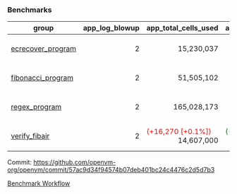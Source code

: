 ### Benchmarks
| group | app_log_blowup | app_total_cells_used | app_total_cycles | app_total_proof_time_ms | leaf_log_blowup | leaf_total_cells_used | leaf_total_cycles | leaf_total_proof_time_ms | max_segment_length | instance | alloc |
|---|---|---|---|---|---|---|---|---|---|---|---|
| [ ecrecover_program ](https://github.com/openvm-org/openvm/blob/benchmark-results/benchmarks-pr/1142/individual/ecrecover-57ac9d34f94574b07deb401bc24c4476c2d5d7b3.md) | <div style='text-align: right'> 2 </div>  | <div style='text-align: right'> 15,230,037 </div>  | <div style='text-align: right'> 580,032 </div>  | <span style='color: green'>(-4.0 [-0.2%])</span><div style='text-align: right'> 2,360.0 </div>  | <div style='text-align: right'> - </div>  | <div style='text-align: right'> - </div>  | <div style='text-align: right'> - </div>  | <div style='text-align: right'> - </div>  | 1048476 | 64cpu-linux-arm64 | mimalloc |
| [ fibonacci_program ](https://github.com/openvm-org/openvm/blob/benchmark-results/benchmarks-pr/1142/individual/fibonacci-57ac9d34f94574b07deb401bc24c4476c2d5d7b3.md) | <div style='text-align: right'> 2 </div>  | <div style='text-align: right'> 51,505,102 </div>  | <div style='text-align: right'> 3,000,274 </div>  | <span style='color: green'>(-32.0 [-0.6%])</span><div style='text-align: right'> 5,431.0 </div>  | <div style='text-align: right'> - </div>  | <div style='text-align: right'> - </div>  | <div style='text-align: right'> - </div>  | <div style='text-align: right'> - </div>  | 1048476 | 64cpu-linux-arm64 | mimalloc |
| [ regex_program ](https://github.com/openvm-org/openvm/blob/benchmark-results/benchmarks-pr/1142/individual/regex-57ac9d34f94574b07deb401bc24c4476c2d5d7b3.md) | <div style='text-align: right'> 2 </div>  | <div style='text-align: right'> 165,028,173 </div>  | <div style='text-align: right'> 8,381,808 </div>  | <span style='color: green'>(-219.0 [-1.4%])</span><div style='text-align: right'> 15,790.0 </div>  | <div style='text-align: right'> - </div>  | <div style='text-align: right'> - </div>  | <div style='text-align: right'> - </div>  | <div style='text-align: right'> - </div>  | 1048476 | 64cpu-linux-arm64 | mimalloc |
| [ verify_fibair ](https://github.com/openvm-org/openvm/blob/benchmark-results/benchmarks-pr/1142/individual/verify_fibair-57ac9d34f94574b07deb401bc24c4476c2d5d7b3.md) | <div style='text-align: right'> 2 </div>  | <span style='color: red'>(+16,270 [+0.1%])</span><div style='text-align: right'> 14,607,000 </div>  | <span style='color: green'>(-222 [-0.1%])</span><div style='text-align: right'> 397,072 </div>  | <span style='color: green'>(-39.0 [-2.5%])</span><div style='text-align: right'> 1,512.0 </div>  | <div style='text-align: right'> - </div>  | <div style='text-align: right'> - </div>  | <div style='text-align: right'> - </div>  | <div style='text-align: right'> - </div>  | 1048476 | 64cpu-linux-arm64 | mimalloc |


Commit: https://github.com/openvm-org/openvm/commit/57ac9d34f94574b07deb401bc24c4476c2d5d7b3

[Benchmark Workflow](https://github.com/openvm-org/openvm/actions/runs/12550651853)
